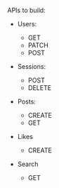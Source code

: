 APIs to build:

- Users:

  - GET
  - PATCH
  - POST

- Sessions:

  - POST
  - DELETE

- Posts:

  - CREATE
  - GET

- Likes

  - CREATE

- Search
  - GET
